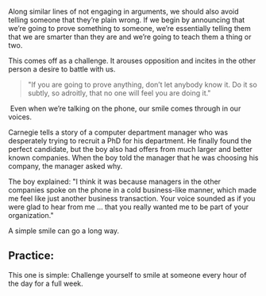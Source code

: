 Along similar lines of not engaging in arguments, we should also avoid telling someone that they’re plain wrong. If we begin by announcing that we’re going to prove something to someone, we’re essentially telling them that we are smarter than they are and we’re going to teach them a thing or two.

This comes off as a challenge. It arouses opposition and incites in the other person a desire to battle with us.

> "If you are going to prove anything, don’t let anybody know it. Do it so subtly, so adroitly, that no one will feel you are doing it."

 Even when we’re talking on the phone, our smile comes through in our voices.  

Carnegie tells a story of a computer department manager who was desperately trying to recruit a PhD for his department. He finally found the perfect candidate, but the boy also had offers from much larger and better known companies. When the boy told the manager that he was choosing his company, the manager asked why.  

The boy explained: "I think it was because managers in the other companies spoke on the phone in a cold business-like manner, which made me feel like just another business transaction. Your voice sounded as if you were glad to hear from me … that you really wanted me to be part of your organization."  

A simple smile can go a long way.

## Practice:
This one is simple: Challenge yourself to smile at someone every hour of the day for a full week.